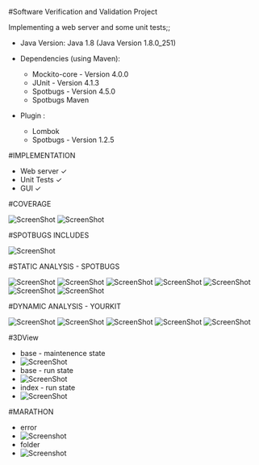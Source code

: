 #Software Verification and Validation Project

Implementing a web server and some unit tests;;

* Java Version: Java 1.8 (Java Version 1.8.0_251)

* Dependencies (using Maven):
    * Mockito-core - Version 4.0.0
    * JUnit - Version 4.1.3
    * Spotbugs - Version 4.5.0
    * Spotbugs Maven
    
* Plugin :  
    * Lombok 
    * Spotbugs - Version 1.2.5


#IMPLEMENTATION

*  Web server ✓
*  Unit Tests ✓
*  GUI  ✓

#COVERAGE

![ScreenShot](screenshots/coverage1.PNG)
![ScreenShot](screenshots/coverage2.PNG)

#SPOTBUGS INCLUDES

![ScreenShot](screenshots/spotBugsIncludes.PNG)

#STATIC ANALYSIS - SPOTBUGS

![ScreenShot](screenshots/bugs/BadPractice/run()invokesSystemExit.PNG)
![ScreenShot](screenshots/bugs/MaliciousCodeVulnerability/SecurityIssues.PNG)
![ScreenShot](screenshots/bugs/MultithreadCorrectness/WebServerInvokesStart.PNG)
![ScreenShot](screenshots/bugs/Correctness/ErrorController_UnwrittenFIels.PNG)
![ScreenShot](screenshots/bugs/Correctness/PathController_UnwrittenField.PNG)
![ScreenShot](screenshots/bugs/MultithreadCorrectness/testRun()invokesRunOnThread.PNG)
![ScreenShot](screenshots/bugs/Performance/ObjectFileTest_UnreadField.PNG)

#DYNAMIC ANALYSIS - YOURKIT

![ScreenShot](screenshots/dynamicAnalysis/Screenshot(36).png)
![ScreenShot](screenshots/dynamicAnalysis/Screenshot(37).png)
![ScreenShot](screenshots/dynamicAnalysis/Screenshot(39).png)
![ScreenShot](screenshots/dynamicAnalysis/Screenshot(40).png)
![ScreenShot](screenshots/dynamicAnalysis/Screenshot(41).png)

#3DView

* base - maintenence state
* ![ScreenShot](screenshots/base-maintenence.PNG)
* base - run state
* ![ScreenShot](screenshots/base-run.PNG)
* index - run state
* ![ScreenShot](screenshots/index-run.PNG)

#MARATHON

* error
* ![Screenshot](screenshots/marathon-error.PNG)
* folder
* ![Screenshot](screenshots/marathon-folder.PNG)
